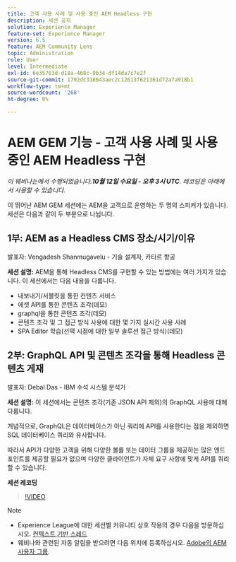 ```yaml
---
title: 고객 사용 사례 및 사용 중인 AEM Headless 구현
description: 세션 공지
solution: Experience Manager
feature-set: Experience Manager
version: 6.5
feature: AEM Community Lens
topic: Administration
role: User
level: Intermediate
exl-id: 6e35763d-d18a-468c-9b34-df14da7c7e2f
source-git-commit: 1792dc318643aec2c12613f621361d72a7a918b1
workflow-type: tm+mt
source-wordcount: '268'
ht-degree: 0%

---
```


# AEM GEM 기능 - 고객 사용 사례 및 사용 중인 AEM Headless 구현

*이 웨비나는에서 수행되었습니다.**10월 12일 수요일 - 오후 3시 UTC**. 레코딩은 아래에서 사용할 수 있습니다.*

이 뛰어난 AEM GEM 세션에는 AEM을 고객으로 운영하는 두 명의 스피커가 있습니다. 세션은 다음과 같이 두 부분으로 나뉩니다.

## 1부: AEM as a Headless CMS 장소/시기/이유

발표자: Vengadesh Shanmugavelu - 기술 설계자, 카타르 항공

**세션 설명:**
AEM을 통해 Headless CMS를 구현할 수 있는 방법에는 여러 가지가 있습니다.
이 세션에서는 다음 내용을 다룹니다.

* 내보내기/서블릿을 통한 컨텐츠 서비스
* 에셋 API를 통한 콘텐츠 조각(데모)
* graphql을 통한 콘텐츠 조각(데모)
* 콘텐츠 조각 및 그 접근 방식 사용에 대한 몇 가지 실시간 사용 사례
* SPA Editor 학습(선택 시점에 대한 일부 솔루션 접근 방식)(데모)

## 2부: GraphQL API 및 콘텐츠 조각을 통해 Headless 콘텐츠 게재

발표자: Debal Das - IBM 수석 시스템 분석가

**세션 설명:**
이 세션에서는 콘텐츠 조각(기존 JSON API 제외)의 GraphQL 사용에 대해 다룹니다.

개념적으로, GraphQL은 데이터베이스가 아닌 쿼리에 API를 사용한다는 점을 제외하면 SQL 데이터베이스 쿼리와 유사합니다.

따라서 API가 다양한 고객을 위해 다양한 볼륨 또는 데이터 그룹을 제공하는 많은 엔드포인트를 제공할 필요가 없으며 다양한 클라이언트가 자체 요구 사항에 맞게 API를 쿼리할 수 있습니다.

**세션 레코딩**

>[!VIDEO](https://video.tv.adobe.com/v/3410160)

>[!NOTE]
>
>* Experience League에 대한 세션별 커뮤니티 상호 작용의 경우 다음을 방문하십시오. [컨텍스트 기반 스레드](https://adobe.ly/3r6P4nr)
>* 웨비나와 관련된 자동 알림을 받으려면 다음 위치에 등록하십시오. [Adobe의 AEM 사용자 그룹](https://aem-augs.adobe.com/).
